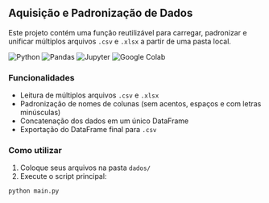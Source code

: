 ## Aquisição e Padronização de Dados

Este projeto contém uma função reutilizável para carregar, padronizar e unificar múltiplos arquivos `.csv` e `.xlsx` a partir de uma pasta local.

![Python](https://img.shields.io/badge/-Python-3776AB?style=for-the-badge&logo=python&logoColor=white)
![Pandas](https://img.shields.io/badge/-Pandas-150458?style=for-the-badge&logo=pandas&logoColor=white)
![Jupyter](https://img.shields.io/badge/-Jupyter-F37626?style=for-the-badge&logo=jupyter&logoColor=white)
![Google Colab](https://img.shields.io/badge/-Google_Colab-F9AB00?style=for-the-badge&logo=googlecolab&logoColor=white)

### Funcionalidades

- Leitura de múltiplos arquivos `.csv` e `.xlsx`
- Padronização de nomes de colunas (sem acentos, espaços e com letras minúsculas)
- Concatenação dos dados em um único DataFrame
- Exportação do DataFrame final para `.csv`

### Como utilizar
1. Coloque seus arquivos na pasta `dados/`
2. Execute o script principal:

```bash
python main.py

